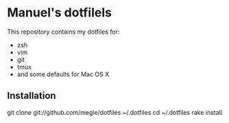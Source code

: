 # Manuel's dotfilels
This repository contains my dotfiles for:
- zsh
- vim
- git
- tmux
- and some defaults for Mac OS X

## Installation
  git clone git://github.com/megle/dotfiles ~/.dotfiles
  cd ~/.dotfiles
  rake install
